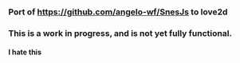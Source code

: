 ### Port of https://github.com/angelo-wf/SnesJs to love2d
### This is a work in progress, and is not yet fully functional.





#### I hate this